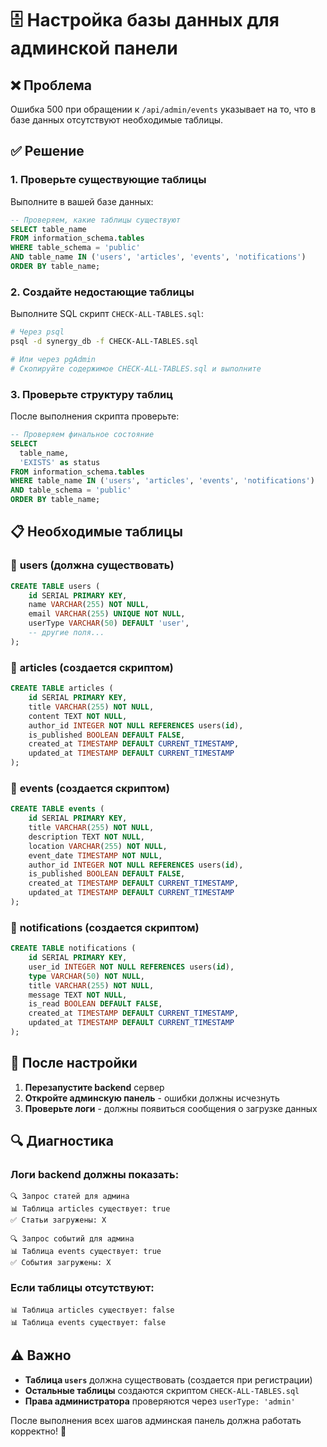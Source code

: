 # 🗄️ Настройка базы данных для админской панели

## ❌ Проблема

Ошибка 500 при обращении к `/api/admin/events` указывает на то, что в базе данных отсутствуют необходимые таблицы.

## ✅ Решение

### 1. Проверьте существующие таблицы

Выполните в вашей базе данных:

```sql
-- Проверяем, какие таблицы существуют
SELECT table_name 
FROM information_schema.tables 
WHERE table_schema = 'public' 
AND table_name IN ('users', 'articles', 'events', 'notifications')
ORDER BY table_name;
```

### 2. Создайте недостающие таблицы

Выполните SQL скрипт `CHECK-ALL-TABLES.sql`:

```bash
# Через psql
psql -d synergy_db -f CHECK-ALL-TABLES.sql

# Или через pgAdmin
# Скопируйте содержимое CHECK-ALL-TABLES.sql и выполните
```

### 3. Проверьте структуру таблиц

После выполнения скрипта проверьте:

```sql
-- Проверяем финальное состояние
SELECT 
  table_name,
  'EXISTS' as status
FROM information_schema.tables 
WHERE table_name IN ('users', 'articles', 'events', 'notifications')
AND table_schema = 'public'
ORDER BY table_name;
```

## 📋 Необходимые таблицы

### 👥 **users** (должна существовать)
```sql
CREATE TABLE users (
    id SERIAL PRIMARY KEY,
    name VARCHAR(255) NOT NULL,
    email VARCHAR(255) UNIQUE NOT NULL,
    userType VARCHAR(50) DEFAULT 'user',
    -- другие поля...
);
```

### 📝 **articles** (создается скриптом)
```sql
CREATE TABLE articles (
    id SERIAL PRIMARY KEY,
    title VARCHAR(255) NOT NULL,
    content TEXT NOT NULL,
    author_id INTEGER NOT NULL REFERENCES users(id),
    is_published BOOLEAN DEFAULT FALSE,
    created_at TIMESTAMP DEFAULT CURRENT_TIMESTAMP,
    updated_at TIMESTAMP DEFAULT CURRENT_TIMESTAMP
);
```

### 📅 **events** (создается скриптом)
```sql
CREATE TABLE events (
    id SERIAL PRIMARY KEY,
    title VARCHAR(255) NOT NULL,
    description TEXT NOT NULL,
    location VARCHAR(255) NOT NULL,
    event_date TIMESTAMP NOT NULL,
    author_id INTEGER NOT NULL REFERENCES users(id),
    is_published BOOLEAN DEFAULT FALSE,
    created_at TIMESTAMP DEFAULT CURRENT_TIMESTAMP,
    updated_at TIMESTAMP DEFAULT CURRENT_TIMESTAMP
);
```

### 🔔 **notifications** (создается скриптом)
```sql
CREATE TABLE notifications (
    id SERIAL PRIMARY KEY,
    user_id INTEGER NOT NULL REFERENCES users(id),
    type VARCHAR(50) NOT NULL,
    title VARCHAR(255) NOT NULL,
    message TEXT NOT NULL,
    is_read BOOLEAN DEFAULT FALSE,
    created_at TIMESTAMP DEFAULT CURRENT_TIMESTAMP,
    updated_at TIMESTAMP DEFAULT CURRENT_TIMESTAMP
);
```

## 🚀 После настройки

1. **Перезапустите backend** сервер
2. **Откройте админскую панель** - ошибки должны исчезнуть
3. **Проверьте логи** - должны появиться сообщения о загрузке данных

## 🔍 Диагностика

### Логи backend должны показать:
```
🔍 Запрос статей для админа
📊 Таблица articles существует: true
✅ Статьи загружены: X

🔍 Запрос событий для админа  
📊 Таблица events существует: true
✅ События загружены: X
```

### Если таблицы отсутствуют:
```
📊 Таблица articles существует: false
📊 Таблица events существует: false
```

## ⚠️ Важно

- **Таблица `users`** должна существовать (создается при регистрации)
- **Остальные таблицы** создаются скриптом `CHECK-ALL-TABLES.sql`
- **Права администратора** проверяются через `userType: 'admin'`

После выполнения всех шагов админская панель должна работать корректно! 🎉
